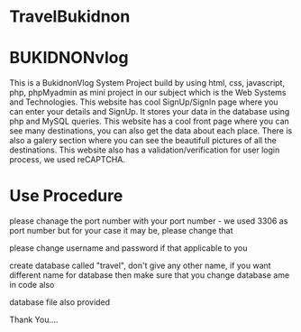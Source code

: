 # TravelBukidnon
# BUKIDNONvlog

This is a BukidnonVlog System Project build by using html, css, javascript, php, phpMyadmin  as mini project in our subject which is the Web Systems and Technologies.
This website has cool SignUp/SignIn page where you can enter your details and SignUp.
It stores your data in the database using php and MySQL queries.
This website has a cool front page where you can see many destinations, you can also get the data about each place.
There is also a galery section where you can see the beautifull pictures of all the destinations.
This website also has a validation/verification for user login process, we used reCAPTCHA. 


# Use Procedure

please chanage the port number with your port number - we used 3306 as port number but for your case it may be, please change that

please change username and password if that applicable to you

create database called "travel", don't give any other name,
if you want different name for database then make sure that you change database ame in code also

database file also provided

Thank You....
